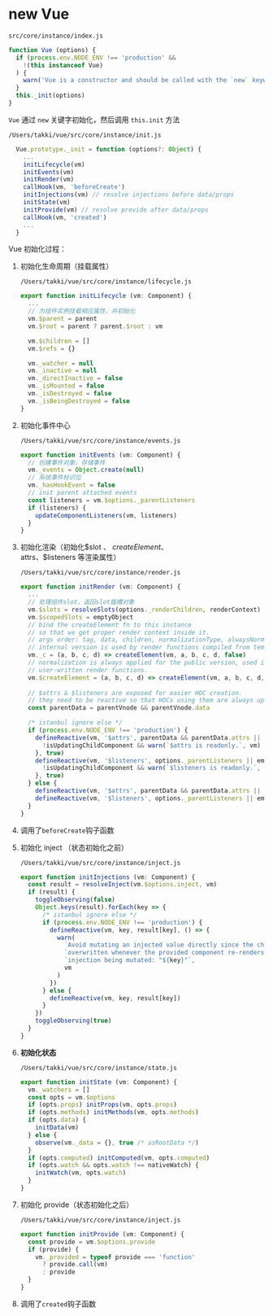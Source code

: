 # new Vue

`src/core/instance/index.js`

```js
function Vue (options) {
  if (process.env.NODE_ENV !== 'production' &&
    !(this instanceof Vue)
  ) {
    warn('Vue is a constructor and should be called with the `new` keyword')
  }
  this._init(options)
}
```

`Vue` 通过 `new` 关键字初始化，然后调用 `this.init` 方法



`/Users/takki/vue/src/core/instance/init.js`

``` js
  Vue.prototype._init = function (options?: Object) {
  	...
    initLifecycle(vm) 
    initEvents(vm) 
    initRender(vm) 
    callHook(vm, 'beforeCreate')
    initInjections(vm) // resolve injections before data/props
    initState(vm)
    initProvide(vm) // resolve provide after data/props
    callHook(vm, 'created')
    ...
  }
```



Vue 初始化过程：

1. 初始化生命周期（挂载属性）

   `/Users/takki/vue/src/core/instance/lifecycle.js`

   ```js
   export function initLifecycle (vm: Component) {
     ...
     // 为组件实例挂载相应属性，并初始化
     vm.$parent = parent
     vm.$root = parent ? parent.$root : vm
   
     vm.$children = []
     vm.$refs = {}
   
     vm._watcher = null
     vm._inactive = null
     vm._directInactive = false
     vm._isMounted = false
     vm._isDestroyed = false
     vm._isBeingDestroyed = false
   }
   ```

2. 初始化事件中心

   `/Users/takki/vue/src/core/instance/events.js`

   ```js 
   export function initEvents (vm: Component) {
     // 创建事件对象，存储事件
     vm._events = Object.create(null)
     // 系统事件标识位
     vm._hasHookEvent = false
     // init parent attached events
     const listeners = vm.$options._parentListeners
     if (listeners) {
       updateComponentListeners(vm, listeners)
     }
   }
   ```

3. 初始化渲染（初始化$slot 、 $createElement、$attrs、$listeners 等渲染属性）

   `/Users/takki/vue/src/core/instance/render.js`

   ```js
   export function initRender (vm: Component) {
     ...
     // 处理组件slot，返回slot插槽对象
     vm.$slots = resolveSlots(options._renderChildren, renderContext)
     vm.$scopedSlots = emptyObject
     // bind the createElement fn to this instance
     // so that we get proper render context inside it.
     // args order: tag, data, children, normalizationType, alwaysNormalize
     // internal version is used by render functions compiled from templates
     vm._c = (a, b, c, d) => createElement(vm, a, b, c, d, false)
     // normalization is always applied for the public version, used in
     // user-written render functions.
     vm.$createElement = (a, b, c, d) => createElement(vm, a, b, c, d, true)
     
     // $attrs & $listeners are exposed for easier HOC creation.
     // they need to be reactive so that HOCs using them are always updated
     const parentData = parentVnode && parentVnode.data
   
     /* istanbul ignore else */
     if (process.env.NODE_ENV !== 'production') {
       defineReactive(vm, '$attrs', parentData && parentData.attrs || emptyObject, () => {
         !isUpdatingChildComponent && warn(`$attrs is readonly.`, vm)
       }, true)
       defineReactive(vm, '$listeners', options._parentListeners || emptyObject, () => {
         !isUpdatingChildComponent && warn(`$listeners is readonly.`, vm)
       }, true)
     } else {
       defineReactive(vm, '$attrs', parentData && parentData.attrs || emptyObject, null, true)
       defineReactive(vm, '$listeners', options._parentListeners || emptyObject, null, true)
     }
   }
   ```

4. 调用了`beforeCreate`钩子函数

5. 初始化 inject （状态初始化之前）

   `/Users/takki/vue/src/core/instance/inject.js`

   ```js
   export function initInjections (vm: Component) {
     const result = resolveInject(vm.$options.inject, vm)
     if (result) {
       toggleObserving(false)
       Object.keys(result).forEach(key => {
         /* istanbul ignore else */
         if (process.env.NODE_ENV !== 'production') {
           defineReactive(vm, key, result[key], () => {
             warn(
               `Avoid mutating an injected value directly since the changes will be ` +
               `overwritten whenever the provided component re-renders. ` +
               `injection being mutated: "${key}"`,
               vm
             )
           })
         } else {
           defineReactive(vm, key, result[key])
         }
       })
       toggleObserving(true)
     }
   }
   ```

   

6. **初始化状态**

   `/Users/takki/vue/src/core/instance/state.js`

   ```js
   export function initState (vm: Component) {
     vm._watchers = []
     const opts = vm.$options
     if (opts.props) initProps(vm, opts.props)
     if (opts.methods) initMethods(vm, opts.methods)
     if (opts.data) {
       initData(vm)
     } else {
       observe(vm._data = {}, true /* asRootData */)
     }
     if (opts.computed) initComputed(vm, opts.computed)
     if (opts.watch && opts.watch !== nativeWatch) {
       initWatch(vm, opts.watch)
     }
   }
   ```

   

7. 初始化 provide（状态初始化之后）

   `/Users/takki/vue/src/core/instance/inject.js`

   ```js
   export function initProvide (vm: Component) {
     const provide = vm.$options.provide
     if (provide) {
       vm._provided = typeof provide === 'function'
         ? provide.call(vm)
         : provide
     }
   }
   ```

8. 调用了`created`钩子函数


